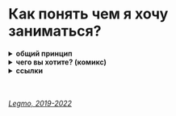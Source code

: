 # Как понять чем я хочу заниматься? #

<details><summary><b>общий принцип</b></summary><p>  
с моей точки зрения общий принцип такой:<br>
находишь занятие, которое нравится тебе настолько, что готов заниматься им бесплатно. и занимаешься.

Как работает:

- чтоб получать деньги надо стать мастером;
- чтоб стать мастером надо потратить на эту сферу намного больше времени, чем другие. тебя зовут на вечеринку, а ты: "
  не, я посижу отлажу программу (поиграю на гитаре / разучу движения / порисую...)". и так раз за разом.
- потом количество потраченного времени перейдёт в качество. и ты станешь крутым специалистом в данном деле.
- если пытаешься заниматься тем, чего не любишь - ты просто не сможешь заставить себя тратить нужное количество времени.
  никак не выйдет. надо, чтоб эта деятельность была как компьютерная игра для подростка - пора спать (домой / в кино...)
  , но очень хочется пройти этот уровень (поправить баг, сверстать страницу, дорисовать иллюстрацию...)
- и в целом, люди чувствует, когда кто-то любит своё дело (это невозможно подделать). а к тем кто любит своё дело
  обращаются чаще и охотнее.

<br></p>
</details>

<details><summary><b>чего вы хотите? (комикс)</b></summary><p>  

![](https://github.com/Legmo/notes/blob/master/Assets/Img/destination_1.jpg)
![](https://github.com/Legmo/notes/blob/master/Assets/Img/destination_2.jpg)
![](https://github.com/Legmo/notes/blob/master/Assets/Img/destination_3.jpg)
![](https://github.com/Legmo/notes/blob/master/Assets/Img/destination_4.jpg)
![](https://github.com/Legmo/notes/blob/master/Assets/Img/destination_5.jpg)
![](https://github.com/Legmo/notes/blob/master/Assets/Img/destination_6.jpg)
![](https://github.com/Legmo/notes/blob/master/Assets/Img/destination_7.jpg)
![](https://github.com/Legmo/notes/blob/master/Assets/Img/destination_8.jpg)

<br></p>
</details>

<!--
<details><summary><b>про следование чужим советам</b><ѵ/summary><p>  

![](https://raw.githubusercontent.com/legmo/notes/master/pic/quotes.jpg) 
<br></p></details>
-->

<details><summary><b>ссылки</b></summary><p>  

- [Пирог И - анализ предназначения человека](https://www.ivanpirog.com/posts/analiz-prednaznacheniya-cheloveka/)
- [youtube. Резанова Л - Поиск призвания: 5 выводов, которые сохранят 10 лет вашей жизни](https://www.youtube.com/watch?v=hjbi0jlopwq)
- [youtube. Стив Джобс - Как понять, что ты хочешь действительно (лекция в стэнфордском университете, 2005)](https://www.youtube.com/watch?v=rd-0d8lhstc)
- [youtube. IT-Kamasutra - Как стать программистом! 3 бесплатных крутых шага! (JavaScript, Front-end)](https://youtu.be/hFOZYaVHD6A)
- [youtube. IT-Kamasutra - Как стать программистом за 1 месяц? Никак?](https://www.youtube.com/watch?v=__B3kJ8YhSw)

<br></p>
</details>

<br> 
<br> 

*[Legmo, 2019-2022](https://github.com/legmo/notes/)*